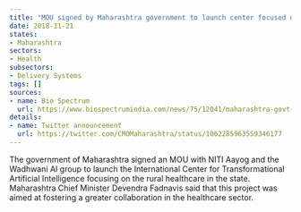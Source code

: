 ```yaml
---
title: "MOU signed by Maharashtra government to launch center focused on rural healthcare"
date: 2018-11-21
states:
- Maharashtra
sectors:
- Health
subsectors:
- Delivery Systems
tags: []
sources:
- name: Bio Spectrum
  url: https://www.biospectrumindia.com/news/75/12041/maharashtra-govt-launches-ai-centre-for-rural-healthcare.html
details:
- name: Twitter announcement
  url: https://twitter.com/CMOMaharashtra/status/1062285963559346177
---
```


The government of Maharashtra signed an MOU with NITI Aayog and the Wadhwani AI group to launch the International Center for Transformational Artificial Intelligence focusing on the rural healthcare in the state. Maharashtra Chief Minister Devendra Fadnavis said that this project was aimed at fostering a greater collaboration in the healthcare sector.
